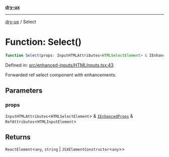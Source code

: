 [**dry-ux**](../README.md)

***

[dry-ux](../README.md) / Select

# Function: Select()

```ts
function Select(props: InputHTMLAttributes<HTMLSelectElement> & IEnhancedProps & RefAttributes<HTMLInputElement>): ReactElement<any, string | JSXElementConstructor<any>>
```

Defined in: [src/enhanced-inputs/HTMLInputs.tsx:43](https://github.com/navedr/dry-ux/blob/e875b26275714d870ae7637bd802b35e75633e0b/src/enhanced-inputs/HTMLInputs.tsx#L43)

Forwarded ref select component with enhancements.

## Parameters

### props

`InputHTMLAttributes`\<`HTMLSelectElement`\> & [`IEnhancedProps`](../interfaces/IEnhancedProps.md) & `RefAttributes`\<`HTMLInputElement`\>

## Returns

`ReactElement`\<`any`, `string` \| `JSXElementConstructor`\<`any`\>\>
